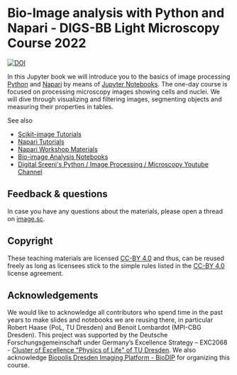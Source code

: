 # Bio-Image analysis with Python and Napari - DIGS-BB Light Microscopy Course 2022

[![DOI](https://zenodo.org/badge/DOI/10.5281/zenodo.7129154.svg)](https://doi.org/10.5281/zenodo.7129154)

In this Jupyter book we will introduce you to the basics of image processing [Python](https://python.org/) and [Napari](https://napari.org/) by means of [Jupyter Notebooks](https://jupyter.org/). The one-day course is focused on processing microscopy images showing cells and nuclei. We will dive through visualizing and filtering images, segmenting objects and measuring their properties in tables.

See also
* [Scikit-image Tutorials](https://scikit-image.org/docs/stable/user_guide/tutorials.html)
* [Napari Tutorials](https://napari.org/stable/tutorials/index.html)
* [Napari Workshop Materials](https://napari.org/stable/further-resources/napari-workshops.html)
* [Bio-image Analysis Notebooks](https://haesleinhuepf.github.io/BioImageAnalysisNotebooks/intro.html)
* [Digital Sreeni's Python / Image Processing / Microscopy Youtube Channel](https://youtube.com/digitalsreeni)

## Feedback & questions
In case you have any questions about the materials, please open a thread on [image.sc](https://image.sc).

## Copyright
These teaching materials are licensed [CC-BY 4.0](https://creativecommons.org/licenses/by/4.0/) and thus, can be reused freely as long as licensees stick to the simple rules listed in the [CC-BY 4.0](https://creativecommons.org/licenses/by/4.0/) license agreement.

## Acknowledgements 
We would like to acknowledge all contributors who spend time in the past years to make slides and notebooks we are reusing there, in particular Robert Haase (PoL, TU Dresden) and Benoit Lombardot (MPI-CBG Dresden). This project was supported by the Deutsche Forschungsgemeinschaft under Germany’s Excellence Strategy – EXC2068 - [Cluster of Excellence "Physics of Life" of TU Dresden](https://physics-of-life.tu-dresden.de/). We also acknowledge [Biopolis Dresden Imaging Platform - BioDIP](https://www.biodip.de/) for organizing this course.
